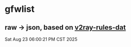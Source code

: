 # gfwlist
## raw -> json, based on [v2ray-rules-dat](https://github.com/Loyalsoldier/v2ray-rules-dat)
Sat Aug 23 06:00:21 PM CST 2025

